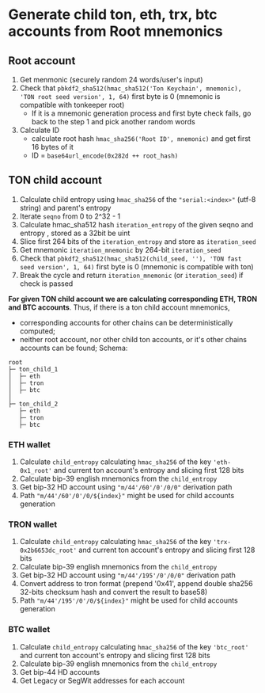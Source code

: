 # Generate child ton, eth, trx, btc accounts from Root mnemonics

## Root account
1. Get menmonic (securely random 24 words/user's input)
2. Check that `pbkdf2_sha512(hmac_sha512('Ton Keychain', mnemonic), 'TON root seed version', 1, 64)` first byte is 0 (mnemonic is compatible with tonkeeper root)
    - If it is a mnemonic generation process and first byte check fails, go back to the step 1 and pick another random words
3. Calculate ID  
   - calculate root hash `hmac_sha256('Root ID', mnemonic)` and get first 16 bytes of it
   - ID = `base64url_encode(0x282d ++ root_hash)`

## TON child account
1. Calculate child entropy using `hmac_sha256` of the `"serial:<index>"` (utf-8 string) and parent's entropy
2. Iterate `seqno` from 0 to 2^32 - 1
3. Calculate hmac_sha512 hash `iteration_entropy` of the given seqno and entropy , stored as a 32bit be uint
4. Slice first 264 bits of the `iteration_entropy` and store as `iteration_seed`
5. Get mnemonic `iteration_mnemonic` by 264-bit `iteration_seed`
6. Check that `pbkdf2_sha512(hmac_sha512(child_seed, ''), 'TON fast seed version', 1, 64)` first byte is 0 (mnemonic is compatible with ton)
7. Break the cycle and return `iteration_mnemonic` (or `iteration_seed`) if check is passed


**For given TON child account we are calculating corresponding ETH, TRON and BTC accounts**. Thus, if there is a ton child account mnemonics,
- corresponding accounts for other chains can be deterministically computed;
- neither root account, nor other child ton accounts, or it's other chains accounts can be found; 
Schema:
```
root
├─ ton_child_1
│  ├─ eth
│  ├─ tron
│  ├─ btc
│
├─ ton_child_2
   ├─ eth
   ├─ tron
   ├─ btc

```

### ETH wallet
1. Calculate `child_entropy` calculating `hmac_sha256` of the key `'eth-0x1_root'` and current ton account's entropy and slicing first 128 bits
2. Calculate bip-39 english mnemonics from the `child_entropy`
3. Get bip-32 HD account using `"m/44'/60'/0'/0/0"` derivation path
4. Path `"m/44'/60'/0'/0/${index}"` might be used for child accounts generation

### TRON wallet
1. Calculate `child_entropy` calculating `hmac_sha256` of the key `'trx-0x2b6653dc_root'` and current ton account's entropy and slicing first 128 bits
2. Calculate bip-39 english mnemonics from the `child_entropy`
3. Get bip-32 HD account using `"m/44'/195'/0'/0/0"` derivation path
4. Convert address to tron format (prepend '0x41', append double sha256 32-bits checksum hash and convert the result to base58)
5. Path `"m/44'/195'/0'/0/${index}"` might be used for child accounts generation

### BTC wallet
1. Calculate `child_entropy` calculating `hmac_sha256` of the key `'btc_root'` and current ton account's entropy and slicing first 128 bits
2. Calculate bip-39 english mnemonics from the `child_entropy`
3. Get bip-44 HD accounts
4. Get Legacy or SegWit addresses for each account 
